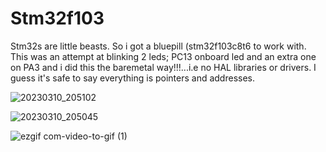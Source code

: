 # Stm32f103
Stm32s are little beasts. So i got a bluepill (stm32f103c8t6 to work with. This was an attempt at blinking 2 leds; PC13 onboard led and an extra one on PA3  and i did this the baremetal way!!!...i.e no HAL libraries or drivers. I guess it's safe to say everything is pointers and addresses.

![20230310_205102](https://user-images.githubusercontent.com/103900270/224420209-a526a6a4-f8d6-498d-8e96-e8f1e563713d.jpg)

![20230310_205045](https://user-images.githubusercontent.com/103900270/224420294-4a0e55aa-4f74-43dc-ae67-972ba00b10d4.jpg)

![ezgif com-video-to-gif (1)](https://user-images.githubusercontent.com/103900270/224426707-5e985b47-0d92-4927-88ab-4af0eb0259ee.gif)
